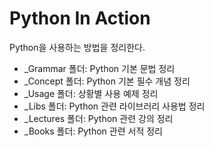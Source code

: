 # Python In Action

Python을 사용하는 방법을 정리한다.

 - _Grammar 폴더: Python 기본 문법 정리
 - _Concept 폴더: Python 기본 필수 개념 정리
 - _Usage 폴더: 상황별 사용 예제 정리
 - _Libs 폴더: Python 관련 라이브러리 사용법 정리
 - _Lectures 폴더: Python 관련 강의 정리
 - _Books 폴더: Python 관련 서적 정리

